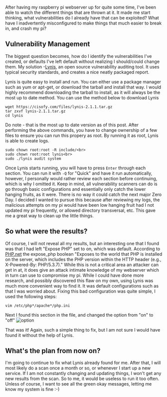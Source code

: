 After having my raspberry pi webserver up for quite some time, I've been able 
to watch the different things that are thrown at it. It made me start thinking, 
what vulnerabilities do I already have that can be exploited? What have I 
inadvertently misconfigured to make things that much easier to break in, 
and crash my pi?

## Vulnerability Management

The biggest question becomes, how do I identify the vulnerabilities I've 
created, or defaults I've left default without realizing I should/could change 
them. My solution -[Lynis](https://cisofy.com/documentation/lynis/#installation), 
an open source vulnerability auditing tool. It uses typical security standards, 
and creates a nice neatly packaged report.

Lynis is quite easy to install and run. You can either use a package manager 
such as yum or apt-get, or download the tarball and install that way. I would 
highly recommend downloading the tarball to install, as it will always be the 
most up to date method. You can use the method below to download Lynis

```
wget https://cisofy.com/files/lynis-2.1.1.tar.gz
tar zxvf lynis-2.1.1.tar.gz
cd lynis
```

Do note - that is the most up to date version as of this post. After performing 
the above commands, you have to change ownership of a few files to ensure you 
can run this propery as root. By running it as root, Lynis is able to create logs.

```
sudo chown root:root -R include/<br>
sudo chown root:root lynis<br>
sudo ./lynis audit system
```

Once Lynis starts running, you will have to press `Enter` through each section. 
You can run it with `-Q` for "Quick" and have it run automatically, however, I 
personally would rather review each section before continuing, which is why I 
omitted it. Keep in mind, all vulnerability scanners can do is go through basic 
configurations and essentially only catch the lower hanging fruits, as it were. 
There is no way it could catch the next major Zero Day. I decided I wanted to 
pursue this because after reviewing my logs, the malicious attempts on my pi 
would have been low hanging fruit had I not updated my pi frequently, or allowed 
directory transversal, etc. This gave me a great way to clean up the little things.

## So what were the results?

Of course, I will not reveal all my results, but an interesting one that I found 
was that I had left "Expose PHP" set to on, which was default. According to 
[PHP.net](http://php.net/manual/en/ini.core.php#ini.expose-php) the expose_php 
boolean "Exposes to the world that PHP is installed on the server, which includes 
the PHP version within the HTTP header (e.g., X-Powered-By: PHP/5.3.7)." While 
this is not a critical area an attacker can get in at, it does give an attack 
intimate knowledge of my webserver which in turn can use to compromise my pi. 
While I could have done more research, and possibly discovered this flaw on my 
own, using Lynis was much more convenient way to find it. It was default 
configurations such as that I was worried about. Fixing this bad configuration 
was quite simple, I used the following steps:

```
vim /etc/php*/apache*/php.ini
```

Next I found this section in the file, and changed the option from "on" to "off"
![option](/static/blog/SecuringPi2_001.jpg)

That was it! Again, such a simple thing to fix, but I am not sure I would have 
found it without the help of Lynis.

## What's the plan from now on?

I'm going to continue to fix what Lynis already found for me. After that, I will 
most likely do a scan once a month or so, or whenever I start up a new service. 
If I am not constantly changing and updating things, I won't get any new results 
from the scan. So to me, it would be useless to run it too often. Unless of 
course, I want to see all the green okay messages, letting me know my system 
is fine :-) 
